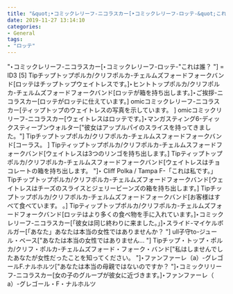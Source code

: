 ```yaml
---
title: "&quot;‣コミックレリーフ-ニコラスカー[‣コミックレリーフ-ロッテ-&quot;これは誰？"
date: 2019-11-27 13:14:10
categories:
- General
tags:
- "ロッテ"
---
```


&quot;‣コミックレリーフ-ニコラスカー[‣コミックレリーフ-ロッテ-&quot;これは誰？ &quot;] = ID3 [5] Tipチップトップポルカ/クリフポルカ-チェルムズフォードフォークバンド[ロッテはチップトップウェイトレスです。]‣ヒントトップポルカ/クリフポルカ-チェルムズフォードフォークバンド[ロッテが箱を持ち出します。]‣ご挨拶-ニコラスカー[ロッテがロッテに仕えています。] omicコミックレリーフ-ニコラスカー[ティップトップのウェイトレスの写真を示しています。 ] omicコミックリリーフ-ニコラスカー[ウェイトレスはロッテです。]‣マンガスティング6-ディックスティーブンウォルター[&quot;彼女はアップルパイのスライスを持ってきました。&quot;] Tipチップトップポルカ/クリフポルカ-チェルムスフォードフォークバンド[コーラス。 ] Tipティップトップポルカ/クリフポルカ-チェルムスフォードフォークバンド[ウェイトレスは3つのリンゴを持ち出します。] Tipティップトップポルカ/クリフポルカ-チェルムスフォードフォークバンド[ウェイトレスはチョコレートの箱を持ち出します。 &quot;]‣ Cliff Polka / Tampa F-「これは私です。」 Tipチップトップポルカ/クリフポルカ-チェルムズフォードフォークバンド[ウェイトレスはチーズのスライスとジェリービーンズの箱を持ち出します。] Tipチップトップポルカ/クリフポルカ-チェルムズフォードフォークバンド[お客様はすべて食べています。 。] Tipティップトップポルカ/クリフポルカ-チェルムズフォードフォークバンド[ロッテはより多くの食べ物を手に入れています。]‣コミックレリーフ-ニコラスカー[「彼女は同じ終わりに来ました。」]‣スライド-マイケルボルガー[「あなた」あなたは本当の女性ではありませんか？ &quot;] ull子守to-ジュール・ベース[&quot;あなたは本当の女性ではありません... &quot;] Tipチップ・トップ・ポルカ/クリフ・ポルカ-チェルムズフォード・フォーク・バンド[&quot;私はしませんでしたあなたが女性だったことを知ってください。 &quot;]‣ファンファーレ（a）-グレゴールF.ナルホルツ[&quot;あなたは本当の母親ではないのですか？ &quot;]‣コミックリリーフ-ニコラスカー[女の子のグループが彼女に近づきます。]‣ファンファーレ（ a）-グレゴール・F・ナルホルツ
